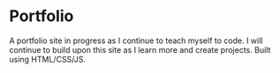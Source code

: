 # Portfolio
A portfolio site in progress as I continue to teach myself to code. I will continue to build upon this site as I learn more and create projects. Built using HTML/CSS/JS. 
